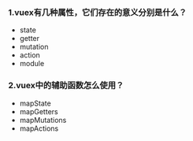 <!--
 * @Author: 41
 * @Date: 2022-03-15 10:07:43
 * @LastEditors: 41
 * @LastEditTime: 2022-03-15 10:14:22
 * @Description: 
-->
### 1.vuex有几种属性，它们存在的意义分别是什么？
- state
- getter
- mutation
- action
- module

### 2.vuex中的辅助函数怎么使用？
- mapState
- mapGetters
- mapMutations
- mapActions